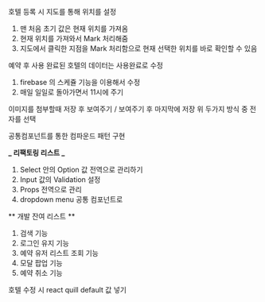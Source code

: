 호텔 등록 시 지도를 통해 위치를 설정

1. 맨 처음 초기 값은 현재 위치를 가져옴
2. 현재 위치를 가져와서 Mark 처리해줌
3. 지도에서 클릭한 지점을 Mark 처리함으로 현재 선택한 위치를 바로 확인할 수 있음

예약 후 사용 완료된 호텔의 데이터는 사용완료로 수정

1. firebase 의 스케쥴 기능을 이용해서 수정
2. 매일 일일로 돌아가면서 11시에 주기

이미지를 첨부할때 저장 후 보여주기 / 보여주기 후 마지막에 저장
위 두가지 방식 중 전자를 선택

공통컴포넌트를 통한 컴파운드 패턴 구현

**_ 리팩토링 리스트 _**

1. Select 안의 Option 값 전역으로 관리하기
2. Input 값의 Validation 설정
3. Props 전역으로 관리
4. dropdown menu 공통 컴포넌트로

** 개발 잔여 리스트 **

1. 검색 기능
2. 로그인 유지 기능
3. 예약 유저 리스트 조회 기능
4. 모달 팝업 기능
5. 예약 취소 기능

호텔 수정 시 react quill default 값 넣기
